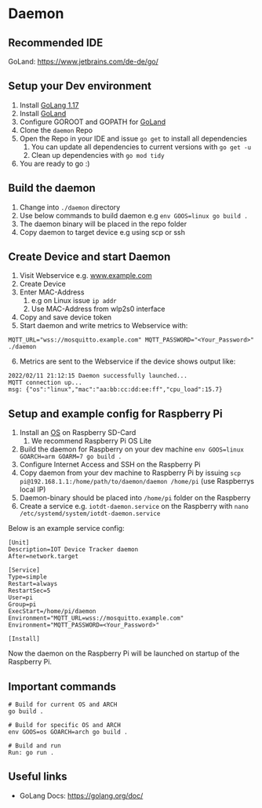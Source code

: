 # Daemon
## Recommended IDE
GoLand: https://www.jetbrains.com/de-de/go/ 

## Setup your Dev environment
1. Install [GoLang 1.17](https://golang.org/dl/)
2. Install [GoLand](https://www.jetbrains.com/de-de/go/)
3. Configure GOROOT and GOPATH for [GoLand](https://www.jetbrains.com/help/go/configuring-goroot-and-gopath.html)
4. Clone the `daemon` Repo
5. Open the Repo in your IDE and issue `go get` to install all dependencies
   1. You can update all dependencies to current versions with `go get -u`
   2. Clean up dependencies with `go mod tidy`
6. You are ready to go :)

## Build the daemon 
1. Change into `./daemon` directory
2. Use below commands to build daemon e.g `env GOOS=linux go build .`
3. The daemon binary will be placed in the repo folder
4. Copy daemon to target device e.g using scp or ssh

## Create Device and start Daemon
1. Visit Webservice e.g. www.example.com
2. Create Device
3. Enter MAC-Address 
   1. e.g on Linux issue `ip addr`
   2. Use MAC-Address from wlp2s0 interface
4. Copy and save device token
5. Start daemon and write metrics to Webservice with: 
```shell
MQTT_URL="wss://mosquitto.example.com" MQTT_PASSWORD="<Your_Password>" ./daemon
```
6. Metrics are sent to the Webservice if the device shows output like:
````shell
2022/02/11 21:12:15 Daemon successfully launched...
MQTT connection up...
msg: {"os":"linux","mac":"aa:bb:cc:dd:ee:ff","cpu_load":15.7}
````

## Setup and example config for Raspberry Pi 
1. Install an [OS](https://www.raspberrypi.com/software/operating-systems/) on Raspberry SD-Card
   1. We recommend Raspberry Pi OS Lite
2. Build the daemon for Raspberry on your dev machine `env GOOS=linux GOARCH=arm GOARM=7 go build .`
3. Configure Internet Access and SSH on the Raspberry Pi
4. Copy daemon from your dev machine to Raspberry Pi by issuing `scp pi@192.168.1.1:/home/path/to/daemon/daemon /home/pi` (use Raspberrys local IP)
5. Daemon-binary should be placed into `/home/pi` folder on the Raspberry
6. Create a service e.g. `iotdt-daemon.service` on the Raspberry with `nano /etc/systemd/system/iotdt-daemon.service`

Below is an example service config:
```shell
[Unit]
Description=IOT Device Tracker daemon
After=network.target

[Service]
Type=simple
Restart=always
RestartSec=5
User=pi
Group=pi
ExecStart=/home/pi/daemon
Environment="MQTT_URL=wss://mosquitto.example.com"
Environment="MQTT_PASSWORD=<Your_Password>"

[Install]
```
Now the daemon on the Raspberry Pi will be launched on startup of the Raspberry Pi.

## Important commands
```shell
# Build for current OS and ARCH
go build .

# Build for specific OS and ARCH
env GOOS=os GOARCH=arch go build .

# Build and run
Run: go run .
```

## Useful links
* GoLang Docs: https://golang.org/doc/